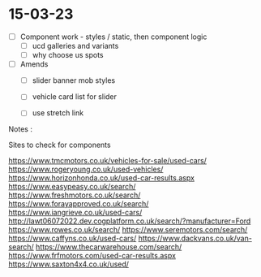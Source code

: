 # 15-03-23

- [ ] Component work - styles / static, then component logic
  - [ ] ucd galleries and variants
  - [ ] why choose us spots

- [ ] Amends
  - [ ] slider banner mob styles
  - [ ] vehicle card list for slider
  - [ ] use stretch link


Notes :

Sites to check for components

https://www.tmcmotors.co.uk/vehicles-for-sale/used-cars/
https://www.rogeryoung.co.uk/used-vehicles/
https://www.horizonhonda.co.uk/used-car-results.aspx
https://www.easypeasy.co.uk/search/
https://www.freshmotors.co.uk/search/
https://www.forayapproved.co.uk/search/
https://www.iangrieve.co.uk/used-cars/
http://lawt06072022.dev.cogplatform.co.uk/search/?manufacturer=Ford
https://www.rowes.co.uk/search/
https://www.seremotors.com/search/
https://www.caffyns.co.uk/used-cars/
https://www.dackvans.co.uk/van-search/
https://www.thecarwarehouse.com/search/
https://www.frfmotors.com/used-car-results.aspx
https://www.saxton4x4.co.uk/used/